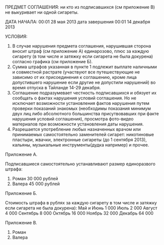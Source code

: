 ПРЕДМЕТ СОГЛАШЕНИЯ: ни кто из подписавшихся (см приложение В) не выкуривает ни одной сигареты.

ДАТА НАЧАЛА: 00:01 28 мая 2013 дата завершения 00:01 14 декабря 2013

УСЛОВИЯ: 
1. В случае нарушения предмета соглашения, нарушившая сторона вносит штраф (см приложение А) единарозово, плюс за каждую сигарету (в том числе и затяжку если сигарета не была докурена) согласно графика  (см приложение Б).
2. Сумма штрафов указанная в пункте 1 подлежит выплате наличными и совместной растрате (участвуют все путешествующие не зависимо от их присоединения к соглашению, кроме лица допустившего нарушение если другие не допустили нарушений) во время отпуска в Тайланде 14-29 декабря.
3. Соглашение подразумевает честность подписавшихся и обязует их сообщать о фактах нарушения условий соглашения. Но не исключает возможности установления фактов нарушения путем проверки показаний знакомых (необходимы показания минимум двух лиц либо абсолютного большинства присутвовавших при факте нарушения условий соглашения), просмотра фото-видео материалов при возможности установления даты нарушения.
4. Разрешается употребление любых назначенных врачом или принимаемых самостоятельно заменителей сигарет: никотиновые пластыри, жвачки, электронные сигареты (до 1 сентября 2013), кальяны, музыкальные инструменты(дудка например) и прочее.


Приложение А.

Подписавшиеся самостоятельно устанавливают размер единоразвого штрафа:
1. Роман 30 000 рублей
2. Валера 45 000 рублей


Приложение Б.

Cтоимость штрафа в рублях за каждую сигарету в том числе и затяжку если сигарета не была докурена):
Май и Июнь 1 000
Июль 2 000
Август 4 000
Сентябрь 8 000
Октябрь 16 000
Ноябрь 32 000
Декабрь 64 000

Приложение В.

1. Роман
2. Валера
